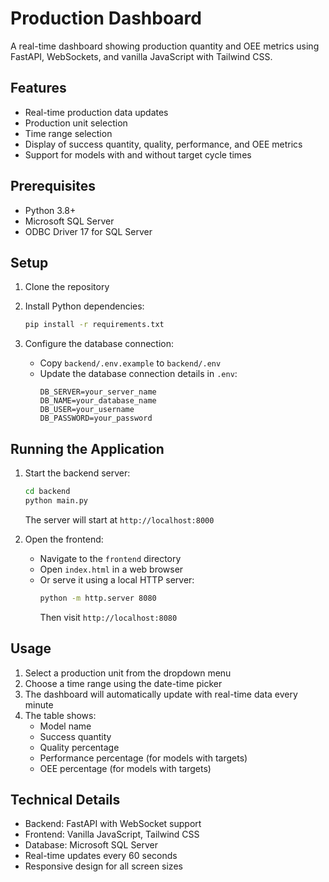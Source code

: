 # Production Dashboard

A real-time dashboard showing production quantity and OEE metrics using FastAPI, WebSockets, and vanilla JavaScript with Tailwind CSS.

## Features

- Real-time production data updates
- Production unit selection
- Time range selection
- Display of success quantity, quality, performance, and OEE metrics
- Support for models with and without target cycle times

## Prerequisites

- Python 3.8+
- Microsoft SQL Server
- ODBC Driver 17 for SQL Server

## Setup

1. Clone the repository
2. Install Python dependencies:
   ```bash
   pip install -r requirements.txt
   ```

3. Configure the database connection:
   - Copy `backend/.env.example` to `backend/.env`
   - Update the database connection details in `.env`:
     ```
     DB_SERVER=your_server_name
     DB_NAME=your_database_name
     DB_USER=your_username
     DB_PASSWORD=your_password
     ```

## Running the Application

1. Start the backend server:
   ```bash
   cd backend
   python main.py
   ```
   The server will start at `http://localhost:8000`

2. Open the frontend:
   - Navigate to the `frontend` directory
   - Open `index.html` in a web browser
   - Or serve it using a local HTTP server:
     ```bash
     python -m http.server 8080
     ```
     Then visit `http://localhost:8080`

## Usage

1. Select a production unit from the dropdown menu
2. Choose a time range using the date-time picker
3. The dashboard will automatically update with real-time data every minute
4. The table shows:
   - Model name
   - Success quantity
   - Quality percentage
   - Performance percentage (for models with targets)
   - OEE percentage (for models with targets)

## Technical Details

- Backend: FastAPI with WebSocket support
- Frontend: Vanilla JavaScript, Tailwind CSS
- Database: Microsoft SQL Server
- Real-time updates every 60 seconds
- Responsive design for all screen sizes 